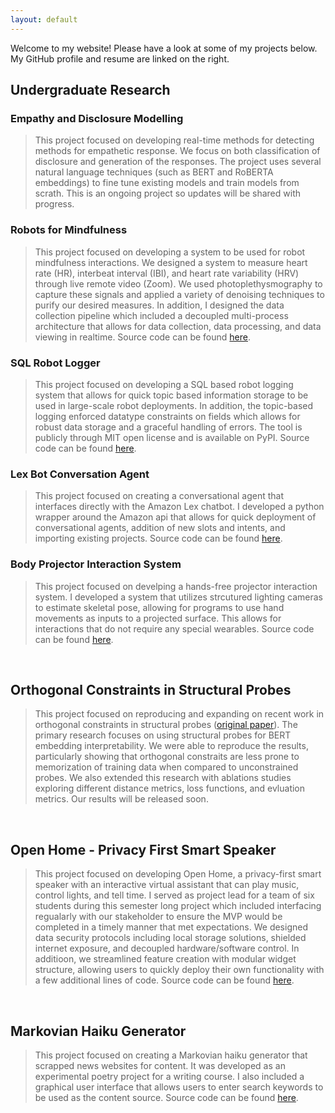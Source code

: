 ```yaml
---
layout: default
---
```



Welcome to my website! Please have a look at some of my projects below. My GitHub profile and resume are linked on the right. 

## Undergraduate Research


### Empathy and Disclosure Modelling

> This project focused on developing real-time methods for detecting methods for empathetic response. We focus on both classification of disclosure and generation of the responses. The project uses several natural language techniques (such as BERT and RoBERTA embeddings) to fine tune existing models and train models from scrath. This is an ongoing project so updates will be shared with progress.



### Robots for Mindfulness

> This project focused on developing a system to be used for robot mindfulness interactions. We designed a system to measure heart rate (HR), interbeat interval (IBI), and heart rate variability (HRV) through live remote video (Zoom). We used photoplethysmography to capture these signals and applied a variety of denoising techniques to purify our desired measures. In addition, I designed the data collection pipeline which included a decoupled multi-process architecture that allows for data collection, data processing, and data viewing in realtime. Source code can be found [here](https://github.com/BrandonThaiTran/zoom_physio).


### SQL Robot Logger 

> This project focused on developing a SQL based robot logging system that allows for quick topic based information storage to be used in large-scale robot deployments. In addition, the topic-based logging enforced datatype constraints on fields which allows for robust data storage and a graceful handling of errors. The tool is publicly through MIT open license and is available on PyPI. Source code can be found [here](https://github.com/interaction-lab/sql_robot_logger).

### Lex Bot Conversation Agent

> This project focused on creating a conversational agent that interfaces directly with the Amazon Lex chatbot. I developed a python wrapper around the Amazon api that allows for quick deployment of conversational agents, addition of new slots and intents, and importing existing projects. Source code can be found [here](https://github.com/adamhamden/lex-bot).


### Body Projector Interaction System

> This project focused on develping a hands-free projector interaction system. I developed a system that utilizes strcutured lighting cameras to estimate skeletal pose, allowing for programs to use hand movements as inputs to a projected surface. This allows for interactions that do not require any special wearables. Source code can be found [here](https://github.com/adamhamden/BodyTrackingProjectorInteraction).


&nbsp;


## Orthogonal Constraints in Structural Probes

> This project focused on reproducing and expanding on recent work in orthogonal constraints in structural probes ([original paper](https://aclanthology.org/2021.acl-long.36.pdf)). The primary research focuses on using structural probes for BERT embedding interpretability. We were able to reproduce the results, particularly showing that orthogonal constraits are less prone to memorization of training data when compared to unconstrained probes. We also extended this research with ablations studies exploring different distance metrics, loss functions, and evluation metrics. Our results will be released soon.


&nbsp;


## Open Home - Privacy First Smart Speaker

> This project focused on developing Open Home, a privacy-first smart speaker with an interactive virtual assistant that can play music, control lights, and tell time. I served as project lead for a team of six students during this semester long project which included interfacing regualarly with our stakeholder to ensure the MVP would be completed in a timely manner that met expectations. We designed data security protocols including local storage solutions, shielded internet exposure, and decoupled hardware/software control. In additioon, we streamlined feature creation with modular widget structure, allowing users to quickly deploy their own functionality with a few additional lines of code. Source code can be found [here](https://github.com/eliyamlevy/OpenHome).


&nbsp;


## Markovian Haiku Generator 

> This project focused on creating a Markovian haiku generator that scrapped news websites for content. It was developed as an experimental poetry project for a writing course. I also included a graphical user interface that allows users to enter search keywords to be used as the content source. Source code can be found [here](https://github.com/adamhamden/WP4_PythonPoemGen).
